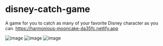 # disney-catch-game
A game for you to catch as many of your favorite Disney character as you can.
https://harmonious-mooncake-da35fc.netlify.app

![image](https://user-images.githubusercontent.com/77380159/166117694-9dcad224-c1aa-4a89-8867-1f81864160d0.png)
![image](https://user-images.githubusercontent.com/77380159/166117703-de6d8511-e4f6-4e8a-83b1-2289c07a28a7.png)
![image](https://user-images.githubusercontent.com/77380159/166117723-de3f720b-5afd-497a-9dab-b33fb3d0c2dc.png)
